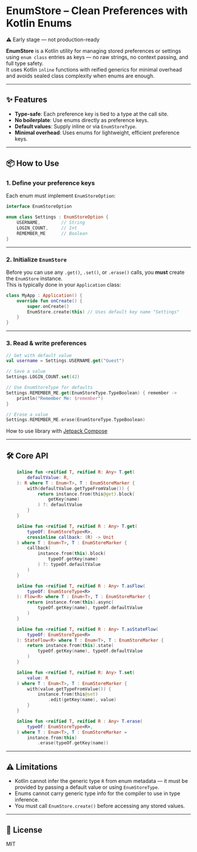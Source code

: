 # EnumStore – Clean Preferences with Kotlin Enums

⚠️ Early stage — not production-ready

**EnumStore** is a Kotlin utility for managing stored preferences or settings using `enum class` entries as keys — no raw strings, no context passing, and full type safety.  
It uses Kotlin `inline` functions with reified generics for minimal overhead and avoids sealed class complexity when enums are enough.

---

## ✨ Features
- **Type-safe**: Each preference key is tied to a type at the call site.
- **No boilerplate**: Use enums directly as preference keys.
- **Default values**: Supply inline or via `EnumStoreType`.
- **Minimal overhead**: Uses enums for lightweight, efficient preference keys.

---

## 📦 How to Use

### 1. Define your preference keys
Each enum must implement `EnumStoreOption`:

```kotlin
interface EnumStoreOption

enum class Settings : EnumStoreOption {
    USERNAME,        // String
    LOGIN_COUNT,     // Int
    REMEMBER_ME      // Boolean
}
```

---

### 2. Initialize `EnumStore`
Before you can use any `.get()`, `.set()`, or `.erase()` calls, you **must** create the `EnumStore` instance.  
This is typically done in your `Application` class:

```kotlin
class MyApp : Application() {
    override fun onCreate() {
        super.onCreate()
        EnumStore.create(this) // Uses default key name "Settings"
    }
}
```

---

### 3. Read & write preferences

```kotlin
// Get with default value
val username = Settings.USERNAME.get("Guest")

// Save a value
Settings.LOGIN_COUNT.set(42)

// Use EnumStoreType for defaults
Settings.REMEMBER_ME.get(EnumStoreType.TypeBoolean) { remember ->
    println("Remember Me: $remember")
}

// Erase a value
Settings.REMEMBER_ME.erase(EnumStoreType.TypeBoolean)
```

How to use library with [Jetpack Compose](https://github.com/Mohekkus/EnumStore/blob/master/app/src/main/java/id/mohekkus/example/MainActivity.kt)

---

## 🛠 Core API

```kotlin
    inline fun <reified T, reified R: Any> T.get(
        defaultValue: R,
    ): R where T : Enum<T>, T : EnumStoreMarker {
        with(defaultValue.getTypeFromValue()) {
            return instance.from(this@get).block(
                getKey(name)
            ) ?: defaultValue
        }
    }

    inline fun <reified T, reified R : Any> T.get(
        typeOf: EnumStoreType<R>,
        crossinline callback: (R) -> Unit
    ) where T : Enum<T>, T : EnumStoreMarker {
        callback(
            instance.from(this).block(
                typeOf.getKey(name)
            ) ?: typeOf.defaultValue
        )
    }

    inline fun <reified T, reified R : Any> T.asFlow(
        typeOf: EnumStoreType<R>
    ): Flow<R> where T : Enum<T>, T : EnumStoreMarker {
        return instance.from(this).async(
            typeOf.getKey(name), typeOf.defaultValue
        )
    }

    inline fun <reified T, reified R : Any> T.asStateFlow(
        typeOf: EnumStoreType<R>
    ): StateFlow<R> where T : Enum<T>, T : EnumStoreMarker {
        return instance.from(this).state(
            typeOf.getKey(name), typeOf.defaultValue
        )
    }

    inline fun <reified T, reified R: Any> T.set(
        value: R
    ) where T : Enum<T>, T : EnumStoreMarker {
        with(value.getTypeFromValue()) {
            instance.from(this@set)
                .edit(getKey(name), value)
        }
    }

    inline fun <reified T, reified R : Any> T.erase(
        typeOf: EnumStoreType<R>,
    ) where T : Enum<T>, T : EnumStoreMarker =
        instance.from(this)
            .erase(typeOf.getKey(name))

```

---

## ⚠️ Limitations
- Kotlin cannot infer the generic type `R` from enum metadata — it must be provided by passing a default value or using `EnumStoreType`.
- Enums cannot carry generic type info for the compiler to use in type inference.
- You must call `EnumStore.create()` before accessing any stored values.

---

## 📄 License
MIT
